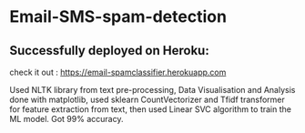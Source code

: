 # Email-SMS-spam-detection
## Successfully deployed on Heroku:
check it out : https://email-spamclassifier.herokuapp.com

Used NLTK library from text pre-processing, Data Visualisation and Analysis done with matplotlib, used sklearn CountVectorizer and Tfidf transformer for feature extraction from text, then used Linear SVC algorithm to train the ML model. Got 99% accuracy.
